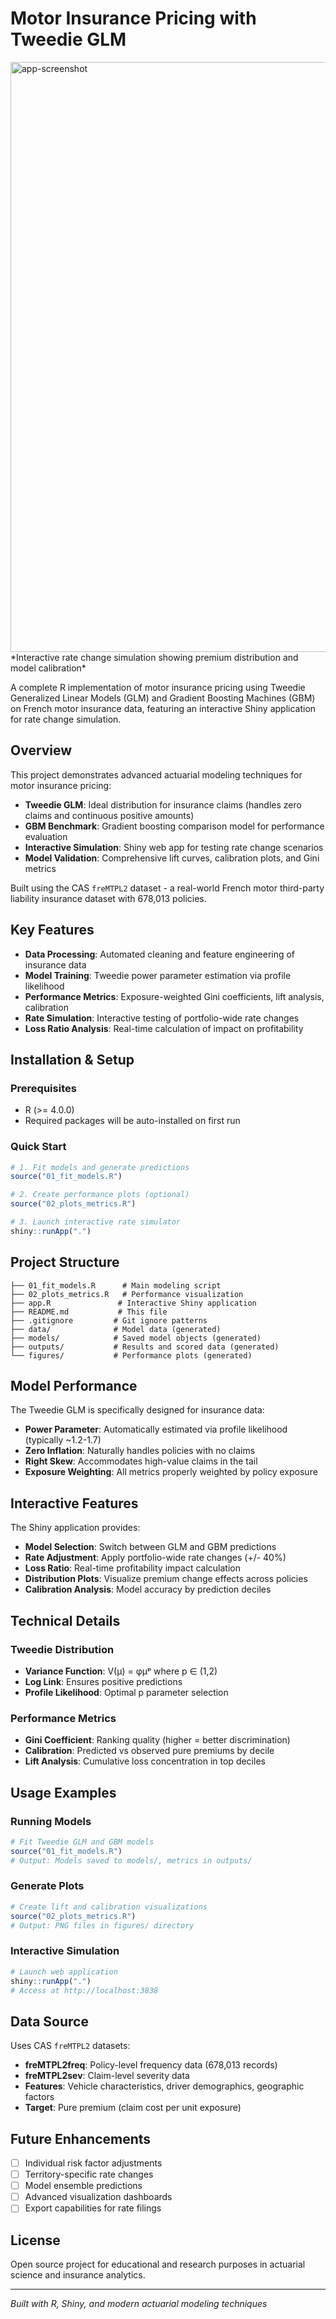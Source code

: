 # Motor Insurance Pricing with Tweedie GLM

<img width="2044" height="944" alt="app-screenshot" src="https://github.com/user-attachments/assets/30df2759-98fc-4d11-af1a-462ada3d0e59" />
*Interactive rate change simulation showing premium distribution and model calibration*

A complete R implementation of motor insurance pricing using Tweedie Generalized Linear Models (GLM) and Gradient Boosting Machines (GBM) on French motor insurance data, featuring an interactive Shiny application for rate change simulation.

## Overview

This project demonstrates advanced actuarial modeling techniques for motor insurance pricing:

- **Tweedie GLM**: Ideal distribution for insurance claims (handles zero claims and continuous positive amounts)
- **GBM Benchmark**: Gradient boosting comparison model for performance evaluation  
- **Interactive Simulation**: Shiny web app for testing rate change scenarios
- **Model Validation**: Comprehensive lift curves, calibration plots, and Gini metrics

Built using the CAS `freMTPL2` dataset - a real-world French motor third-party liability insurance dataset with 678,013 policies.

## Key Features

- **Data Processing**: Automated cleaning and feature engineering of insurance data
- **Model Training**: Tweedie power parameter estimation via profile likelihood
- **Performance Metrics**: Exposure-weighted Gini coefficients, lift analysis, calibration
- **Rate Simulation**: Interactive testing of portfolio-wide rate changes
- **Loss Ratio Analysis**: Real-time calculation of impact on profitability

## Installation & Setup

### Prerequisites
- R (>= 4.0.0)
- Required packages will be auto-installed on first run

### Quick Start
```r
# 1. Fit models and generate predictions
source("01_fit_models.R")

# 2. Create performance plots (optional)
source("02_plots_metrics.R")

# 3. Launch interactive rate simulator
shiny::runApp(".")
```

## Project Structure

```
├── 01_fit_models.R      # Main modeling script
├── 02_plots_metrics.R   # Performance visualization  
├── app.R               # Interactive Shiny application
├── README.md           # This file
├── .gitignore         # Git ignore patterns
├── data/              # Model data (generated)
├── models/            # Saved model objects (generated)
├── outputs/           # Results and scored data (generated)
└── figures/           # Performance plots (generated)
```

## Model Performance

The Tweedie GLM is specifically designed for insurance data:
- **Power Parameter**: Automatically estimated via profile likelihood (typically ~1.2-1.7)
- **Zero Inflation**: Naturally handles policies with no claims
- **Right Skew**: Accommodates high-value claims in the tail
- **Exposure Weighting**: All metrics properly weighted by policy exposure

## Interactive Features

The Shiny application provides:
- **Model Selection**: Switch between GLM and GBM predictions
- **Rate Adjustment**: Apply portfolio-wide rate changes (+/- 40%)
- **Loss Ratio**: Real-time profitability impact calculation
- **Distribution Plots**: Visualize premium change effects across policies
- **Calibration Analysis**: Model accuracy by prediction deciles

## Technical Details

### Tweedie Distribution
- **Variance Function**: V(μ) = φμᵖ where p ∈ (1,2)
- **Log Link**: Ensures positive predictions
- **Profile Likelihood**: Optimal p parameter selection

### Performance Metrics
- **Gini Coefficient**: Ranking quality (higher = better discrimination)
- **Calibration**: Predicted vs observed pure premiums by decile
- **Lift Analysis**: Cumulative loss concentration in top deciles

## Usage Examples

### Running Models
```r
# Fit Tweedie GLM and GBM models
source("01_fit_models.R")
# Output: Models saved to models/, metrics in outputs/
```

### Generate Plots
```r  
# Create lift and calibration visualizations
source("02_plots_metrics.R")
# Output: PNG files in figures/ directory
```

### Interactive Simulation
```r
# Launch web application
shiny::runApp(".")
# Access at http://localhost:3838
```

## Data Source

Uses CAS `freMTPL2` datasets:
- **freMTPL2freq**: Policy-level frequency data (678,013 records)
- **freMTPL2sev**: Claim-level severity data
- **Features**: Vehicle characteristics, driver demographics, geographic factors
- **Target**: Pure premium (claim cost per unit exposure)

## Future Enhancements

- [ ] Individual risk factor adjustments
- [ ] Territory-specific rate changes  
- [ ] Model ensemble predictions
- [ ] Advanced visualization dashboards
- [ ] Export capabilities for rate filings

## License

Open source project for educational and research purposes in actuarial science and insurance analytics.

---
*Built with R, Shiny, and modern actuarial modeling techniques*
